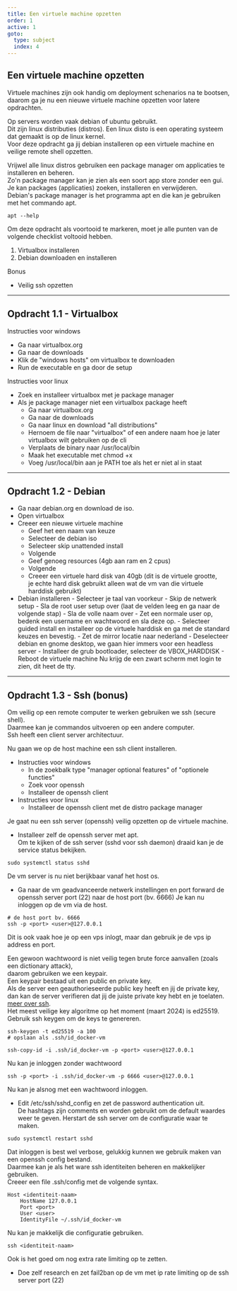 ```yaml
---
title: Een virtuele machine opzetten
order: 1
active: 1
goto:
  type: subject
  index: 4
---
```


## Een virtuele machine opzetten

Virtuele machines zijn ook handig om deployment schenarios na te bootsen,  
daarom ga je nu een nieuwe virtuele machine opzetten voor latere opdrachten.

Op servers worden vaak debian of ubuntu gebruikt.  
Dit zijn linux distributies (distros). Een linux disto is een operating systeem dat gemaakt is op de linux kernel.  
Voor deze opdracht ga jij debian installeren op een virtuele machine en veilige remote shell opzetten.

Vrijwel alle linux distros gebruiken een package manager om applicaties te installeren en beheren.  
Zo'n package manager kan je zien als een soort app store zonder een gui.  
Je kan packages (applicaties) zoeken, installeren en verwijderen.  
Debian's package manager is het programma apt en die kan je gebruiken met het commando apt.

```shell
apt --help
```

Om deze opdracht als voortooid te markeren, moet je alle punten van de volgende checklist voltooid hebben.

1. Virtualbox installeren
2. Debian downloaden en installeren

Bonus

- Veilig ssh opzetten


---

## Opdracht 1.1 - Virtualbox

Instructies voor windows

- Ga naar virtualbox.org
- Ga naar de downloads
- Klik de "windows hosts" om virtualbox te downloaden
- Run de executable en ga door de setup

Instructies voor linux

- Zoek en installeer virtualbox met je package manager
- Als je package manager niet een virtualbox package heeft
  - Ga naar virtualbox.org
  - Ga naar de downloads
  - Ga naar linux en download "all distributions"
  - Hernoem de file naar "virtualbox" of een andere naam hoe je later virtualbox wilt gebruiken op de cli
  - Verplaats de binary naar /usr/local/bin
  - Maak het executable met chmod +x
  - Voeg /usr/local/bin aan je PATH toe als het er niet al in staat

---

## Opdracht 1.2 - Debian

- Ga naar debian.org en download de iso.
- Open virtualbox
- Creeer een nieuwe virtuele machine
  - Geef het een naam van keuze
  - Selecteer de debian iso
  - Selecteer skip unattended install
  - Volgende
  - Geef genoeg resources (4gb aan ram en 2 cpus)
  - Volgende
  - Creeer een virtuele hard disk van 40gb (dit is de virtuele grootte,  
    je echte hard disk gebruikt alleen wat de vm van die virtuele harddisk gebruikt)
- Debian installeren - Selecteer je taal van voorkeur - Skip de netwerk setup - Sla de root user setup over (laat de velden leeg en ga naar de volgende stap) - Sla de volle naam over - Zet een normale user op, bedenk een username en wachtwoord en sla deze op. - Selecteer guided install en installeer op de virtuele harddisk en ga met de standard keuzes en bevestig. - Zet de mirror locatie naar nederland - Deselecteer debian en gnome desktop, we gaan hier immers voor een headless server - Installeer de grub bootloader, selecteer de VBOX_HARDDISK - Reboot de virtuele machine
  Nu krijg de een zwart scherm met login te zien, dit heet de tty.

---

## Opdracht 1.3 - Ssh (bonus)

Om veilig op een remote computer te werken gebruiken we ssh (secure shell).  
Daarmee kan je commandos uitvoeren op een andere computer.  
Ssh heeft een client server architectuur.

Nu gaan we op de host machine een ssh client installeren.

- Instructies voor windows
  - In de zoekbalk type "manager optional features" of "optionele functies"
  - Zoek voor openssh
  - Installeer de openssh client
- Instructies voor linux
  - Installeer de openssh client met de distro package manager

Je gaat nu een ssh server (openssh) veilig opzetten op de virtuele machine.

- Installeer zelf de openssh server met apt.  
  Om te kijken of de ssh server (sshd voor ssh daemon) draaid kan je de service status bekijken.

```shell
sudo systemctl status sshd
```

De vm server is nu niet berijkbaar vanaf het host os.

- Ga naar de vm geadvanceerde netwerk instellingen en port forward de openssh server port (22) naar de host port (bv. 6666)
  Je kan nu inloggen op de vm via de host.

```shell
# de host port bv. 6666
ssh -p <port> <user>@127.0.0.1
```

Dit is ook vaak hoe je op een vps inlogt, maar dan gebruik je de vps ip address en port.

Een gewoon wachtwoord is niet veilig tegen brute force aanvallen (zoals een dictionary attack),  
daarom gebruiken we een keypair.  
Een keypair bestaad uit een public en private key.  
Als de server een geauthorieseerde public key heeft en jij de private key,  
dan kan de server verifieren dat jij de juiste private key hebt en je toelaten. [meer over ssh](https://www.cloudflare.com/learning/access-management/what-is-ssh/).  
Het meest veilige key algoritme op het moment (maart 2024) is ed25519.
Gebruik ssh keygen om de keys te genereren.

```shell
ssh-keygen -t ed25519 -a 100
# opslaan als .ssh/id_docker-vm
```

```shell
ssh-copy-id -i .ssh/id_docker-vm -p <port> <user>@127.0.0.1
```

Nu kan je inloggen zonder wachtwoord

```shell
ssh -p <port> -i .ssh/id_docker-vm -p 6666 <user>@127.0.0.1
```

Nu kan je alsnog met een wachtwoord inloggen.

- Edit /etc/ssh/sshd_config en zet de password authentication uit.  
   De hashtags zijn comments en worden gebruikt om de default waardes weer te geven.
  Herstart de ssh server om de configuratie waar te maken.

```shell
sudo systemctl restart sshd
```

Dat inloggen is best wel verbose, gelukkig kunnen we gebruik maken van een openssh config bestand.  
Daarmee kan je als het ware ssh identiteiten beheren en makkelijker gebruiken.  
Creeer een file .ssh/config met de volgende syntax.

```
Host <identiteit-naam>
    HostName 127.0.0.1
    Port <port>
    User <user>
    IdentityFile ~/.ssh/id_docker-vm
```

Nu kan je makkelijk die configuratie gebruiken.

```shell
ssh <identiteit-naam>
```

Ook is het goed om nog extra rate limiting op te zetten.

- Doe zelf research en zet fail2ban op de vm met ip rate limiting op de ssh server port (22)
